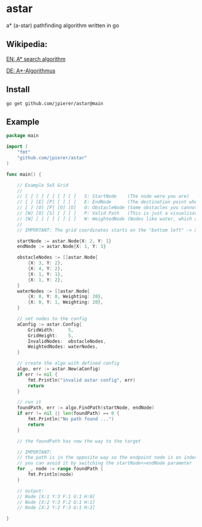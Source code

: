 # astar 

a* (a-star) pathfinding algorithm written in go


## Wikipedia:
[EN: A* search algorithm](https://en.wikipedia.org/wiki/A*_search_algorithm)

[DE: A*-Algorithmus](https://de.wikipedia.org/wiki/A*-Algorithmus)

Install
-------
    go get github.com/jpierer/astar@main

Example
-------

```go
package main

import (
	"fmt"
	"github.com/jpierer/astar"
)

func main() {

	// Example 5x5 Grid
	//
	// [ ] [ ] [ ] [ ] [ ]   S: StartNode    (The node were you are)
	// [ ] [E] [P] [ ] [ ]   E: EndNode      (The destination point where you want to go)
	// [ ] [O] [P] [O] [O]   O: ObstacleNode (Some obstacles you cannot access)
	// [W] [O] [S] [ ] [ ]   P: Valid Path   (This is just a visualisation of the returned found path)
	// [W] [ ] [ ] [ ] [ ]   W: WeightedNode (Nodes like water, which are harder to enter)
	//
	// IMPORTANT: The grid coordinates starts on the "bottom left" -> X:0 / Y:0

	startNode := astar.Node{X: 2, Y: 1}
	endNode := astar.Node{X: 1, Y: 3}

	obstacleNodes := []astar.Node{
		{X: 3, Y: 2},
		{X: 4, Y: 2},
		{X: 1, Y: 1},
		{X: 1, Y: 2},
	}
	waterNodes := []astar.Node{
		{X: 0, Y: 0, Weighting: 20},
		{X: 0, Y: 1, Weighting: 20},
	}

	// set nodes to the config
	aConfig := astar.Config{
		GridWidth:     5,
		GridHeight:    5,
		InvalidNodes:  obstacleNodes,
		WeightedNodes: waterNodes,
	}

	// create the algo with defined config
	algo, err := astar.New(aConfig)
	if err != nil {
		fmt.Println("invalid astar config", err)
		return
	}

	// run it
	foundPath, err := algo.FindPath(startNode, endNode)
	if err != nil || len(foundPath) == 0 {
		fmt.Println("No path found ...")
		return
	}

	// the foundPath has now the way to the target

	// IMPORTANT:
	// the path is in the opposite way so the endpoint node is on index 0
	// you can avoid it by switching the startNode<>endNode parameter
	for _, node := range foundPath {
		fmt.Println(node)
	}

	// output:
	// Node [X:1 Y:3 F:1 G:1 H:0]
	// Node [X:2 Y:3 F:2 G:1 H:1]
	// Node [X:2 Y:2 F:3 G:1 H:2]

}

```
